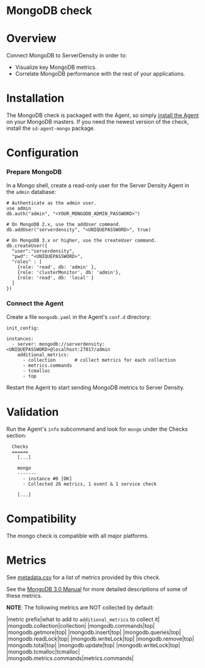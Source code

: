 # MongoDB check

# Overview

Connect MongoDB to ServerDensity in order to:

* Visualize key MongoDB metrics.
* Correlate MongoDB performance with the rest of your applications.

# Installation

The MongoDB check is packaged with the Agent, so simply [install the Agent](https://support.serverdensity.com/hc/en-us/articles/214171178) on your MongoDB masters. If you need the newest version of the check, install the `sd-agent-mongo` package.

# Configuration

### Prepare MongoDB

In a Mongo shell, create a read-only user for the Server Density Agent in the `admin` database:

```
# Authenticate as the admin user.
use admin
db.auth("admin", "<YOUR_MONGODB_ADMIN_PASSWORD>")

# On MongoDB 2.x, use the addUser command.
db.addUser("serverdensity", "<UNIQUEPASSWORD>", true)

# On MongoDB 3.x or higher, use the createUser command.
db.createUser({
  "user":"serverdensity",
  "pwd": "<UNIQUEPASSWORD>",
  "roles" : [
    {role: 'read', db: 'admin' },
    {role: 'clusterMonitor', db: 'admin'},
    {role: 'read', db: 'local' }
  ]
})
```

### Connect the Agent

Create a file `mongodb.yaml` in the Agent's `conf.d` directory:

```
init_config:

instances:
  - server: mongodb://serverdensity:<UNIQUEPASSWORD>@localhost:27017/admin
    additional_metrics:
      - collection       # collect metrics for each collection
      - metrics.commands
      - tcmalloc
      - top
```



Restart the Agent to start sending MongoDB metrics to Server Density.

# Validation

Run the Agent's `info` subcommand and look for `mongo` under the Checks section:

```
  Checks
  ======
    [...]

    mongo
    -------
      - instance #0 [OK]
      - Collected 26 metrics, 1 event & 1 service check

    [...]
```

# Compatibility

The mongo check is compatible with all major platforms.

# Metrics

See [metadata.csv](metadata.csv) for a list of metrics provided by this check.

See the [MongoDB 3.0 Manual](https://docs.mongodb.org/manual/reference/command/dbStats/) for more detailed descriptions of some of these metrics.

**NOTE**: The following metrics are NOT collected by default:

|metric prefix|what to add to `additional_metrics` to collect it|
|mongodb.collection|collection|
|mongodb.commands|top|
|mongodb.getmore|top|
|mongodb.insert|top|
|mongodb.queries|top|
|mongodb.readLock|top|
|mongodb.writeLock|top|
|mongodb.remove|top|
|mongodb.total|top|
|mongodb.update|top|
|mongodb.writeLock|top|
|mongodb.tcmalloc|tcmalloc|
|mongodb.metrics.commands|metrics.commands|
